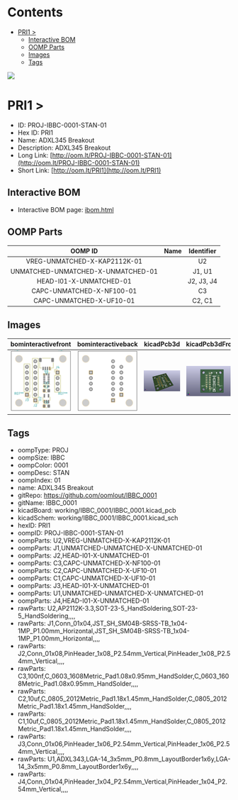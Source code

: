 



Contents
========

* [PRI1 > ](#pri1--)
	* [Interactive BOM](#interactive-bom)
	* [OOMP Parts](#oomp-parts)
	* [Images](#images)
	* [Tags](#tags)
  
![][im]
# PRI1 > 

- ID: PROJ-IBBC-0001-STAN-01
- Hex ID: PRI1
- Name: ADXL345 Breakout
- Description: ADXL345 Breakout
- Long Link: [http://oom.lt/PROJ-IBBC-0001-STAN-01](http://oom.lt/PROJ-IBBC-0001-STAN-01)
- Short Link: [http://oom.lt/PRI1](http://oom.lt/PRI1)

## Interactive BOM

- Interactive BOM page: [ibom.html](https://htmlpreview.github.io/?https://github.com/oomlout/oomlout_OOMP_projects/blob/main/PROJ-IBBC-0001-STAN-01/kicad/bom/ibom.html)

## OOMP Parts
  

|OOMP ID|Name|Identifier|
| :---: | :---: | :---: |
|VREG-UNMATCHED-X-KAP2112K-01||U2|
|UNMATCHED-UNMATCHED-X-UNMATCHED-01||J1, U1|
|HEAD-I01-X-UNMATCHED-01||J2, J3, J4|
|CAPC-UNMATCHED-X-NF100-01||C3|
|CAPC-UNMATCHED-X-UF10-01||C2, C1|

## Images
  
  

|bominteractivefront|bominteractiveback|kicadPcb3d|kicadPcb3dFront|kicadPcb3dBack|kicadschem|
| :---: | :---: | :---: | :---: | :---: | :---: |
|[![bominteractivefront](bomFront_140.png)](bomFront.png)|[![bominteractiveback](bomBack_140.png)](bomBack.png)|[![kicadPcb3d](kicadPcb3d_140.png)](kicadPcb3d.png)|[![kicadPcb3dFront](kicadPcb3dFront_140.png)](kicadPcb3dFront.png)|[![kicadPcb3dBack](kicadPcb3dBack_140.png)](kicadPcb3dBack.png)|[![kicadschem](kicadschem_140.png)](kicadschem.png)|

## Tags

- oompType: PROJ
- oompSize: IBBC
- oompColor: 0001
- oompDesc: STAN
- oompIndex: 01
- name: ADXL345 Breakout
- gitRepo: https://github.com/oomlout/IBBC_0001
- gitName: IBBC_0001
- kicadBoard: working/IBBC_0001/IBBC_0001.kicad_pcb
- kicadSchem: working/IBBC_0001/IBBC_0001.kicad_sch
- hexID: PRI1
- oompID: PROJ-IBBC-0001-STAN-01
- oompParts: U2,VREG-UNMATCHED-X-KAP2112K-01
- oompParts: J1,UNMATCHED-UNMATCHED-X-UNMATCHED-01
- oompParts: J2,HEAD-I01-X-UNMATCHED-01
- oompParts: C3,CAPC-UNMATCHED-X-NF100-01
- oompParts: C2,CAPC-UNMATCHED-X-UF10-01
- oompParts: C1,CAPC-UNMATCHED-X-UF10-01
- oompParts: J3,HEAD-I01-X-UNMATCHED-01
- oompParts: U1,UNMATCHED-UNMATCHED-X-UNMATCHED-01
- oompParts: J4,HEAD-I01-X-UNMATCHED-01
- rawParts: U2,AP2112K-3.3,SOT-23-5_HandSoldering,SOT-23-5_HandSoldering,,,,
- rawParts: J1,Conn_01x04,JST_SH_SM04B-SRSS-TB_1x04-1MP_P1.00mm_Horizontal,JST_SH_SM04B-SRSS-TB_1x04-1MP_P1.00mm_Horizontal,,,,
- rawParts: J2,Conn_01x08,PinHeader_1x08_P2.54mm_Vertical,PinHeader_1x08_P2.54mm_Vertical,,,,
- rawParts: C3,100nf,C_0603_1608Metric_Pad1.08x0.95mm_HandSolder,C_0603_1608Metric_Pad1.08x0.95mm_HandSolder,,,,
- rawParts: C2,10uf,C_0805_2012Metric_Pad1.18x1.45mm_HandSolder,C_0805_2012Metric_Pad1.18x1.45mm_HandSolder,,,,
- rawParts: C1,10uf,C_0805_2012Metric_Pad1.18x1.45mm_HandSolder,C_0805_2012Metric_Pad1.18x1.45mm_HandSolder,,,,
- rawParts: J3,Conn_01x06,PinHeader_1x06_P2.54mm_Vertical,PinHeader_1x06_P2.54mm_Vertical,,,,
- rawParts: U1,ADXL343,LGA-14_3x5mm_P0.8mm_LayoutBorder1x6y,LGA-14_3x5mm_P0.8mm_LayoutBorder1x6y,,,,
- rawParts: J4,Conn_01x04,PinHeader_1x04_P2.54mm_Vertical,PinHeader_1x04_P2.54mm_Vertical,,,,



[im]: kicadPcb3d_450.png
